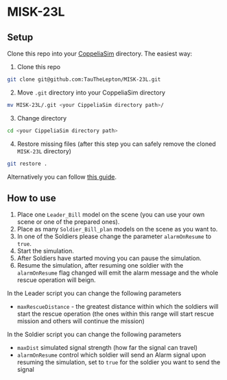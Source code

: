# MISK-23L
## Setup
Clone this repo into your [CoppeliaSim](https://www.coppeliarobotics.com/coppeliaSim) directory.
The easiest way:
1. Clone this repo

```bash
git clone git@github.com:TauTheLepton/MISK-23L.git

```
2. Move `.git` directory into your CoppeliaSim directory

```bash
mv MISK-23L/.git <your CippeliaSim directory path>/

```
3. Change directory

```bash
cd <your CippeliaSim directory path>

```
4. Restore missing files (after this step you can safely remove the cloned `MISK-23L` directory)

```bash
git restore .

```
Alternatively you can follow [this guide](https://gist.github.com/ZeroDragon/6707408).

## How to use
1. Place one `Leader_Bill` model on the scene (you can use your own scene or one of the prepared ones).
2. Place as many `Soldier_Bill_plan` models on the scene as you want to.
3. In one of the Soldiers please change the parameter `alarmOnResume` to `true`.
4. Start the simulation.
5. After Soldiers have started moving you can pause the simulation.
6. Resume the simulation, after resuming one soldier with the `alarmOnResume` flag changed will emit the alarm message and the whole rescue operation will beign.

In the Leader script you can change the following parameters
- `maxRescueDistance` - the greatest distance within which the soldiers will start the rescue operation  (the ones within this range will start rescue mission and others will continue the mission)

In the Soldier script you can change the following parameters
- `maxDist` simulated signal strength (how far the signal can travel)
- `alarmOnResume` control which soldier will send an Alarm signal upon resuming the simulation, set to `true` for the soldier you want to send the signal

